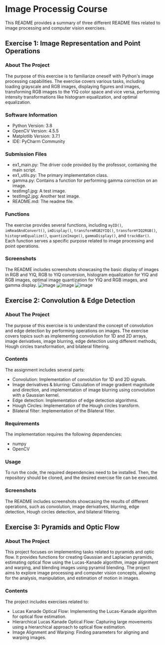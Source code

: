 # Image Processig Course

This README provides a summary of three different README files related to image processing and computer vision exercises.

## Exercise 1: Image Representation and Point Operations

### About The Project
The purpose of this exercise is to familiarize oneself with Python's image processing capabilities. The exercise covers various tasks, including loading grayscale and RGB images, displaying figures and images, transforming RGB images to the YIQ color space and vice versa, performing intensity transformations like histogram equalization, and optimal equalization.

### Software Information
- Python Version: 3.8
- OpenCV Version: 4.5.5
- Matplotlib Version: 3.7.1
- IDE: PyCharm Community

### Submission Files
- ex1_main.py: The driver code provided by the professor, containing the main script.
- ex1_utils.py: The primary implementation class.
- gamma.py: Contains a function for performing gamma correction on an image.
- testImg1.jpg: A test image.
- testImg2.jpg: Another test image.
- README.md: The readme file.

### Functions
The exercise provides several functions, including `myID()`, `imReadAndConvert()`, `imDisplay()`, `transformRGB2YIQ()`, `transformYIQ2RGB()`, `histogramEqualize()`, `quantizeImage()`, `gammaDisplay()`, and `trackBar()`. Each function serves a specific purpose related to image processing and point operations.

### Screenshots
The README includes screenshots showcasing the basic display of images in RGB and YIQ, RGB to YIQ conversion, histogram equalization for YIQ and RGB images, optimal image quantization for YIQ and RGB images, and gamma display.
![image](https://user-images.githubusercontent.com/77110578/233001467-f224a8bb-0c60-4bda-8fdc-fbfd91d84bf5.png)
![image](https://user-images.githubusercontent.com/77110578/233001837-652d8c39-f34f-48b9-83cd-5e23d74a4193.png)
![image](https://user-images.githubusercontent.com/77110578/233003477-f3dd15ae-befe-416e-b4ef-05f4bd7444bd.png)

## Exercise 2: Convolution & Edge Detection

### About The Project
The purpose of this exercise is to understand the concept of convolution and edge detection by performing operations on images. The exercise covers topics such as implementing convolution for 1D and 2D arrays, image derivatives, image blurring, edge detection using different methods, Hough circles transformation, and bilateral filtering.

### Contents
The assignment includes several parts:
- Convolution: Implementation of convolution for 1D and 2D signals.
- Image derivatives & blurring: Calculation of image gradient magnitude and direction, and implementation of image blurring using convolution with a Gaussian kernel.
- Edge detection: Implementation of edge detection algorithms.
- Hough Circles: Implementation of the Hough circles transform.
- Bilateral filter: Implementation of the Bilateral filter.

### Requirements
The implementation requires the following dependencies:
- numpy
- OpenCV

### Usage
To run the code, the required dependencies need to be installed. Then, the repository should be cloned, and the desired exercise file can be executed.

### Screenshots
The README includes screenshots showcasing the results of different operations, such as convolution, image derivatives, blurring, edge detection, Hough circles detection, and bilateral filtering.


## Exercise 3: Pyramids and Optic Flow

### About The Project
This project focuses on implementing tasks related to pyramids and optic flow. It provides functions for creating Gaussian and Laplacian pyramids, estimating optical flow using the Lucas-Kanade algorithm, image alignment and warping, and blending images using pyramid blending. The project aims to explore image processing and computer vision concepts, allowing for the analysis, manipulation, and estimation of motion in images.

### Contents
The project includes exercises related to:
- Lucas Kanade Optical Flow: Implementing the Lucas-Kanade algorithm for optical flow estimation.
- Hierarchical Lucas Kanade Optical Flow: Capturing large movements using a hierarchical approach to optical flow estimation.
- Image Alignment and Warping: Finding parameters for aligning and warping images.


